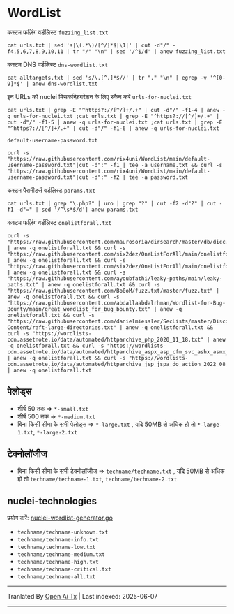 # WordList

कस्टम फज़िंग वर्डलिस्ट `fuzzing_list.txt`
```
cat urls.txt | sed 's|\(.*\)/[^/]*$|\1|' | cut -d"/" -f4,5,6,7,8,9,10,11 | tr "/" "\n" | sed '/^$/d' | anew fuzzing_list.txt
```

कस्टम DNS वर्डलिस्ट `dns-wordlist.txt`
```
cat alltargets.txt | sed 's/\.[^.]*$//' | tr "." "\n" | egrep -v '^[0-9]*$' | anew dns-wordlist.txt
```

इन URLs को nuclei मिसकन्फ़िगरेशन के लिए स्कैन करें `urls-for-nuclei.txt`
```
cat urls.txt | grep -E "^https?://[^/]+/.+" | cut -d"/" -f1-4 | anew -q urls-for-nuclei.txt ;cat urls.txt | grep -E "^https?://[^/]+/.+" | cut -d"/" -f1-5 | anew -q urls-for-nuclei.txt ;cat urls.txt | grep -E "^https?://[^/]+/.+" | cut -d"/" -f1-6 | anew -q urls-for-nuclei.txt
```

`default-username-password.txt`
```
curl -s "https://raw.githubusercontent.com/rix4uni/WordList/main/default-username-password.txt"|cut -d":" -f1 | tee -a username.txt && curl -s "https://raw.githubusercontent.com/rix4uni/WordList/main/default-username-password.txt"|cut -d":" -f2 | tee -a password.txt
```

कस्टम पैरामीटर्स वर्डलिस्ट `params.txt`
```
cat urls.txt | grep "\.php?" | uro | grep "?" | cut -f2 -d"?" | cut -f1 -d"=" | sed '/^\s*$/d'| anew params.txt
```

कस्टम फज़िंग वर्डलिस्ट `onelistforall.txt`
```
curl -s "https://raw.githubusercontent.com/maurosoria/dirsearch/master/db/dicc.txt" | anew -q onelistforall.txt && curl -s "https://raw.githubusercontent.com/six2dez/OneListForAll/main/onelistforallmicro.txt" | anew -q onelistforall.txt && curl -s "https://raw.githubusercontent.com/six2dez/OneListForAll/main/onelistforallshort.txt" | anew -q onelistforall.txt && curl -s "https://raw.githubusercontent.com/ayoubfathi/leaky-paths/main/leaky-paths.txt" | anew -q onelistforall.txt && curl -s "https://raw.githubusercontent.com/Bo0oM/fuzz.txt/master/fuzz.txt" | anew -q onelistforall.txt && curl -s "https://raw.githubusercontent.com/abdallaabdalrhman/Wordlist-for-Bug-Bounty/main/great_wordlist_for_bug_bounty.txt" | anew -q onelistforall.txt && curl -s "https://raw.githubusercontent.com/danielmiessler/SecLists/master/Discovery/Web-Content/raft-large-directories.txt" | anew -q onelistforall.txt && curl -s "https://wordlists-cdn.assetnote.io/data/automated/httparchive_php_2020_11_18.txt" | anew -q onelistforall.txt && curl -s "https://wordlists-cdn.assetnote.io/data/automated/httparchive_aspx_asp_cfm_svc_ashx_asmx_2020_11_18.txt" | anew -q onelistforall.txt && curl -s "https://wordlists-cdn.assetnote.io/data/automated/httparchive_jsp_jspa_do_action_2022_08_28.txt" | anew -q onelistforall.txt
```

## पेलोड्स
- शीर्ष 50 तक => `*-small.txt`
- शीर्ष 500 तक => `*-medium.txt`
- बिना किसी सीमा के सभी पेलोड्स => `*-large.txt` , यदि 50MB से अधिक हो तो `*-large-1.txt`, `*-large-2.txt`

## टेक्नोलॉजीज
- बिना किसी सीमा के सभी टेक्नोलॉजीज => `techname/techname.txt` , यदि 50MB से अधिक हो तो `techname/techname-1.txt`, `techname/techname-2.txt`

## nuclei-technologies
प्रयोग करें: [nuclei-wordlist-generator.go](https://github.com/rix4uni/WordList/blob/main/wordlist-generator-tools/nuclei-wordlist-generator.go)

- `techname/techname-unknown.txt`
- `techname/techname-info.txt`
- `techname/techname-low.txt`
- `techname/techname-medium.txt`
- `techname/techname-high.txt`
- `techname/techname-critical.txt`
- `techname/techname-all.txt`


---

Tranlated By [Open Ai Tx](https://github.com/OpenAiTx/OpenAiTx) | Last indexed: 2025-06-07

---